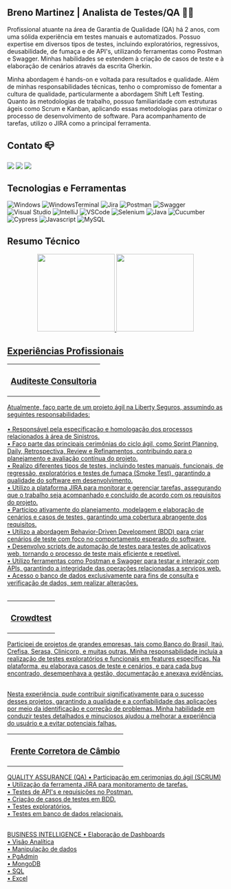 ## Breno Martinez | Analista de Testes/QA 🔎👾

Profissional atuante na área de Garantia de Qualidade (QA) há 2 anos, com uma sólida experiência em testes manuais e automatizados. Possuo expertise em diversos tipos de testes, incluindo exploratórios, regressivos, deusabilidade, de fumaça e de API's, utilizando ferramentas como Postman e Swagger. Minhas habilidades se estendem à criação de casos de teste e à elaboração de cenários através da escrita Gherkin.

Minha abordagem é hands-on e voltada para resultados e qualidade. Além de minhas responsabilidades técnicas, tenho o compromisso de fomentar a cultura de qualidade, particularmente a abordagem Shift Left Testing. Quanto às metodologias de trabalho, possuo familiaridade com estruturas ágeis como Scrum e Kanban, aplicando essas metodologias para otimizar o processo de desenvolvimento de software. Para acompanhamento de tarefas, utilizo o JIRA como a principal ferramenta.

## Contato 📪

<div> 
  <a href = "https://wa.me/5511970622533"><img src="https://img.shields.io/badge/-whatsapp-%25D366?style=for-the-badge&logo=whatsapp&logoColor=white" target="_blank"></a> 
  <a href = "https://mail.google.com/mail/u/0/#inbox?compose=GTvVlcSBncCHHDszXvPTqnrkZTpkCrcxkRcFDcRJJmwPbWhStRqkfFkCfNnScdKZNtZnnCGZBQBKk"><img src="https://img.shields.io/badge/-Gmail-%23333?style=for-the-badge&logo=gmail&logoColor=white" target="_blank"></a>
  <a href="https://www.linkedin.com/in/breno-martinez/" target="_blank"><img src="https://img.shields.io/badge/-LinkedIn-%230077B5?style=for-the-badge&logo=linkedin&logoColor=white" target="_blank"></a> 
</div>

## Tecnologias e Ferramentas
<img alt="Windows" src="https://img.shields.io/badge/Windows-0078D6?style=for-the-badge&logo=windows&logoColor=white" /> <img alt="WindowsTerminal" src="https://img.shields.io/badge/windows%20terminal-4D4D4D?style=for-the-badge&logo=windows%20terminal&logoColor=white" /> <img alt="Jira" src="https://img.shields.io/badge/Jira-0052CC?style=for-the-badge&logo=Jira&log" /> <img alt="Postman" src="https://img.shields.io/badge/Postman-FF6C37.svg?style=for-the-badge&logo=Postman&logoColor=white" /> <img alt="Swagger" src="https://img.shields.io/badge/swagger-85EA2D.svg?style=for-the-badge&logo=swagger&logoColor=black" />  <img alt="Visual Studio" src="https://img.shields.io/badge/visualstudio-5C2D91.svg?style=for-the-badge&logo=visualstudio&logoColor=white" /> <img alt="IntelliJ" src="https://img.shields.io/badge/IntelliJ_IDEA-000000.svg?style=for-the-badge&logo=intellij-idea&logoColor=white" /> <img alt="VSCode" src="https://img.shields.io/badge/Visual_Studio_Code-0078D4?style=for-the-badge&logo=visual%20studio%20code&logoColor=white" />  <img alt="Selenium" src="https://img.shields.io/badge/Selenium-43B02A.svg?style=for-the-badge&logo=Selenium&logoColor=white" /> <img alt="Java" src="https://img.shields.io/badge/Java-ED8B00?style=for-the-badge&logo=openjdk&logoColor=white" /> <img alt="Cucumber" src="https://img.shields.io/badge/Cucumber-32cd32.svg?style=for-the-badge&logo=Cucumber&logoColor=black" /> <img alt="Cypress" src="https://img.shields.io/badge/Cypress-17202C.svg?style=for-the-badge&logo=Cypress&logoColor=white" /> <img alt="Javascript" src="https://img.shields.io/badge/JavaScript-F7DF1E?style=for-the-badge&logo=javascript&logoColor=black" />  <img alt="MySQL" src="https://img.shields.io/badge/mysql-4479A1.svg?style=for-the-badge&logo=mysql&logoColor=white" />



## Resumo Técnico

<div align="center">
  <a href="https://github.com/bemartinex">
  <img height="180em" src="https://github-readme-stats.vercel.app/api?username=bemartinex&show_icons=true&theme=github_dark&include_all_commits=true&count_private=true"/>
  <img height="180em" src="https://github-readme-stats.vercel.app/api/top-langs/?username=bemartinex&layout=compact&langs_count=7&theme=github_dark"/>
</div>

## Experiências Profissionais

<table>
  <tr>
    <td style="text-align: center; vertical-align: middle;">
      <h3 style="margin-center">Auditeste Consultoria</h3>
    </td>
  </tr>
</table>
Atualmente, faço parte de um projeto ágil na Liberty Seguros, assumindo as seguintes responsabilidades:<br><br>
• Responsável pela especificação e homologação dos processos relacionados à área de Sinistros.<br>
• Faço parte das principais cerimônias do ciclo ágil, como Sprint Planning, Daily, Retrospectiva, Review e Refinamentos, contribuindo para o planejamento e avaliação contínua do projeto.<br>
• Realizo diferentes tipos de testes, incluindo testes manuais, funcionais, de regressão, exploratórios e testes de fumaça (Smoke Test), garantindo a qualidade do software em desenvolvimento.<br>
• Utilizo a plataforma JIRA para monitorar e gerenciar tarefas, assegurando que o trabalho seja acompanhado e concluído de acordo com os requisitos do projeto.<br>
• Participo ativamente do planejamento, modelagem e elaboração de cenários e casos de testes, garantindo uma cobertura abrangente dos requisitos.<br>
• Utilizo a abordagem Behavior-Driven Development (BDD) para criar cenários de teste com foco no comportamento esperado do software.<br>
• Desenvolvo scripts de automação de testes para testes de aplicativos web, tornando o processo de teste mais eficiente e repetível.<br>
• Utilizo ferramentas como Postman e Swagger para testar e interagir com APIs, garantindo a integridade das operações relacionadas a serviços web.<br>
• Acesso o banco de dados exclusivamente para fins de consulta e verificação de dados, sem realizar alterações.<br><br>

<table>
  <tr>
    <td style="text-align: center; vertical-align: middle;">
      <h3 style="margin-center">Crowdtest</h3>
    </td>
  </tr>
</table>
Participei de projetos de grandes empresas, tais como Banco do Brasil, Itaú, Crefisa, Serasa, Clinicorp, e muitas outras. Minha responsabilidade incluía a realização de testes exploratórios e funcionais em features específicas. Na plataforma, eu elaborava casos de teste e cenários, e para cada bug encontrado, desempenhava a gestão, documentação e anexava evidências.<br><br>

Nesta experiência, pude contribuir significativamente para o sucesso desses projetos, garantindo a qualidade e a confiabilidade das aplicações por meio da identificação e correção de problemas. Minha habilidade em conduzir testes detalhados e minuciosos ajudou a melhorar a experiência do usuário e a evitar potenciais falhas.

<table>
  <tr>
    <td style="text-align: center; vertical-align: middle;">
      <h3 style="margin-center">Frente Corretora de Câmbio</h3>
    </td>
  </tr>
</table>
QUALITY ASSURANCE (QA)
• Participação em cerimonias do ágil (SCRUM)<br>
• Utilização da ferramenta JIRA para monitoramento de tarefas.<br>
• Testes de API's e requisições no Postman.<br>
• Criação de casos de testes em BDD.<br>
• Testes exploratórios.<br>
• Testes em banco de dados relacionais.<br><br>

BUSINESS INTELLIGENCE
• Elaboração de Dashboards<br>
• Visão Analítica<br>
• Manipulação de dados<br>
• PgAdmin<br>
• MongoDB<br>
• SQL<br>
• Excel<br>

##
